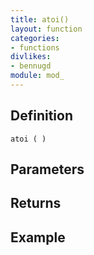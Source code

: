 ```yaml
---
title: atoi()
layout: function
categories:
- functions
divlikes:
- bennugd
module: mod_
---
```


## Definition

    atoi ( )

## Parameters

## Returns

## Example
